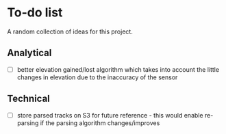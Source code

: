 # To-do list

A random collection of ideas for this project.

## Analytical

- [ ] better elevation gained/lost algorithm which takes into account the little
      changes in elevation due to the inaccuracy of the sensor

## Technical

- [ ] store parsed tracks on S3 for future reference - this would enable
      re-parsing if the parsing algorithm changes/improves

